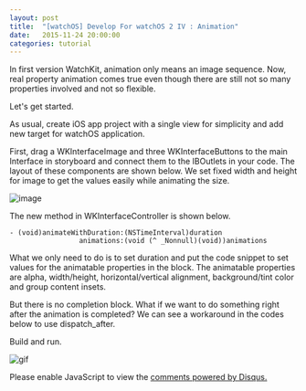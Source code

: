 ```yaml
---
layout: post
title:  "[watchOS] Develop For watchOS 2 IV : Animation"
date:   2015-11-24 20:00:00
categories: tutorial
---
```

In first version WatchKit, animation only means an image sequence. Now, real property animation comes true even though there are still not so many properties involved and not so flexible.

Let's get started.

As usual, create iOS app project with a single view for simplicity and add new target for watchOS application.

First, drag a WKInterfaceImage and three WKInterfaceButtons to the main Interface in storyboard and connect them to the IBOutlets in your code. The layout of these components are shown below. We set fixed width and height for image to get the values easily while animating the size.

 ![image](https://db.tt/WDwpqXIb)

The new method in WKInterfaceController is shown below.

    - (void)animateWithDuration:(NSTimeInterval)duration
                     animations:(void (^ _Nonnull)(void))animations

What we only need to do is to set duration and put the code snippet to set values for the animatable properties in the block. The animatable properties are alpha, width/height, horizontal/vertical alignment, background/tint color and group content insets.

But there is no completion block. What if we want to do something right after the animation is completed? We can see a workaround in the codes below to use dispatch_after.  

<script src="https://gist.github.com/NilStack/5f3f916ffcd495ef1986.js"></script>


Build and run.

 ![gif](https://db.tt/jCGmz872)

<div id="disqus_thread"></div>
<script type="text/javascript">
        /* * * CONFIGURATION VARIABLES: EDIT BEFORE PASTING INTO YOUR WEBPAGE * * */
        var disqus_shortname = 'developwatch'; // required: replace example with your forum shortname

        /* * * DON'T EDIT BELOW THIS LINE * * */
        (function() {
            var dsq = document.createElement('script'); dsq.type = 'text/javascript'; dsq.async = true;
            dsq.src = '//' + disqus_shortname + '.disqus.com/embed.js';
            (document.getElementsByTagName('head')[0] || document.getElementsByTagName('body')[0]).appendChild(dsq);
        })();
 </script>
 <noscript>Please enable JavaScript to view the <a href="https://disqus.com/?ref_noscript">comments powered by Disqus.</a></noscript>
